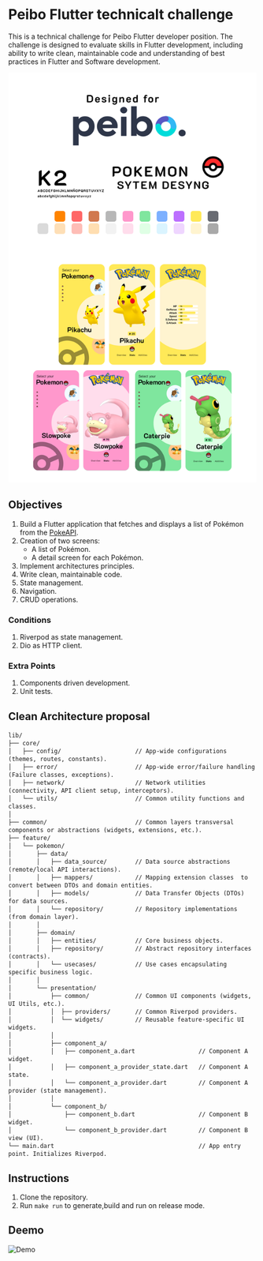 # Peibo Flutter technicalt challenge

This is a technical challenge for Peibo Flutter developer position. The challenge is designed to evaluate skills in Flutter development, including  ability to write clean, maintainable code and understanding of best practices in Flutter and Software development.

![Preview](/ui_proposal.png)

## Objectives
1. Build a Flutter application that fetches and displays a list of Pokémon from the [PokeAPI](https://pokeapi.co/).
2. Creation of two screens:
   - A list of Pokémon.
   - A detail screen for each Pokémon.
3. Implement architectures principles.
4. Write clean, maintainable code.
5. State management.
6. Navigation.
7. CRUD operations.


### Conditions
1. Riverpod as state management.
2. Dio as HTTP client.

### Extra Points
1. Components driven development.
2. Unit tests.


## Clean Architecture proposal
```
lib/
├── core/
│   ├── config/                     // App-wide configurations (themes, routes, constants).
│   ├── error/                      // App-wide error/failure handling (Failure classes, exceptions).
│   ├── network/                    // Network utilities (connectivity, API client setup, interceptors).
│   └── utils/                      // Common utility functions and classes.
│
├── common/                         // Common layers transversal components or abstractions (widgets, extensions, etc.).
├── feature/
│   └── pokemon/
│       ├── data/
│       │   ├── data_source/        // Data source abstractions (remote/local API interactions).
│       │   ├── mappers/            // Mapping extension classes  to convert between DTOs and domain entities.
│       │   ├── models/             // Data Transfer Objects (DTOs) for data sources.
│       │   └── repository/         // Repository implementations (from domain layer).
│       │
│       ├── domain/
│       │   ├── entities/           // Core business objects.
│       │   ├── repository/         // Abstract repository interfaces (contracts).
│       │   └── usecases/           // Use cases encapsulating specific business logic.
│       │                           
│       └── presentation/
│           ├── common/             // Common UI components (widgets, UI Utils, etc.).
│           │  ├── providers/       // Common Riverpod providers.
│           │  └── widgets/         // Reusable feature-specific UI widgets.
│           │
│           ├── component_a/
│           │   ├── component_a.dart                  // Component A widget.
│           │   ├── component_a_provider_state.dart   // Component A state.
│           │   └── component_a_provider.dart         // Component A provider (state management).
│           │
│           └── component_b/
│               ├── component_b.dart                  // Component B widget.
│               └── component_b_provider.dart         // Component B view (UI).
└── main.dart                                         // App entry point. Initializes Riverpod.
```

## Instructions
1. Clone the repository.
2. Run `make run` to generate,build and run on release mode.

## Deemo
![Demo](/pokemon-app-demo.gif)